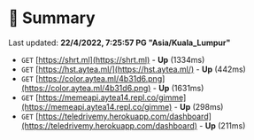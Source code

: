 # 📖 Summary
Last updated: **22/4/2022, 7:25:57 PG "Asia/Kuala_Lumpur"**

- `GET` [https://shrt.ml](https://shrt.ml) - **Up** (1334ms)
- `GET` [https://hst.aytea.ml/](https://hst.aytea.ml/) - **Up** (442ms)
- `GET` [https://color.aytea.ml/4b31d6.png](https://color.aytea.ml/4b31d6.png) - **Up** (1631ms)
- `GET` [https://memeapi.aytea14.repl.co/gimme](https://memeapi.aytea14.repl.co/gimme) - **Up** (298ms)
- `GET` [https://teledrivemy.herokuapp.com/dashboard](https://teledrivemy.herokuapp.com/dashboard) - **Up** (211ms)

